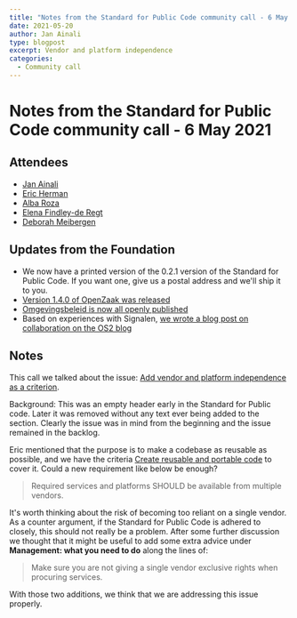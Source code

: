 ```yaml
---
title: "Notes from the Standard for Public Code community call - 6 May 2021"
date: 2021-05-20
author: Jan Ainali
type: blogpost
excerpt: Vendor and platform independence
categories:
  - Community call
---
```


# Notes from the Standard for Public Code community call - 6 May 2021

## Attendees

* [Jan Ainali](https://publiccode.net/who-we-are/team/jan-ainali.html)
* [Eric Herman](https://publiccode.net/who-we-are/team/eric-herman.html)
* [Alba Roza](https://publiccode.net/who-we-are/team/alba-roza.html)
* [Elena Findley-de Regt](https://publiccode.net/team/elena-findley-de-regt.html)
* [Deborah Meibergen](https://publiccode.net/who-we-are/team/deborah-meibergen.html)

## Updates from the Foundation

- We now have a printed version of the 0.2.1 version of the Standard for Public Code. If you want one, give us a postal address and we'll ship it to you.
- [Version 1.4.0 of OpenZaak was released](https://open-zaak.readthedocs.io/en/stable/development/changelog.html#id1)
- [Omgevingsbeleid is now all openly published](https://github.com/Provincie-Zuid-Holland)
- Based on experiences with Signalen, [we wrote a blog post on collaboration on the OS2 blog](https://os2.eu/blog/blog-samarbete-i-praktiken#english)

## Notes

This call we talked about the issue: [Add vendor and platform independence as a criterion](https://github.com/publiccodenet/standard/issues/47).

Background: This was an empty header early in the Standard for Public code.
Later it was removed without any text ever being added to the section.
Clearly the issue was in mind from the beginning and the issue remained in the backlog. 

Eric mentioned that the purpose is to make a codebase as reusable as possible, and we have the criteria [Create reusable and portable code](https://standard.publiccode.net/criteria/reusable-and-portable-codebases.html) to cover it.
Could a new requirement like below be enough?

> Required services and platforms SHOULD be available from multiple vendors.

It's worth thinking about the risk of becoming too reliant on a single vendor.
As a counter argument, if the Standard for Public Code is adhered to closely, this should not really be a problem.
After some further discussion we thought that it might be useful to add some extra advice under **Management: what you need to do** along the lines of:

> Make sure you are not giving a single vendor exclusive rights when procuring services.

With those two additions, we think that we are addressing this issue properly.
